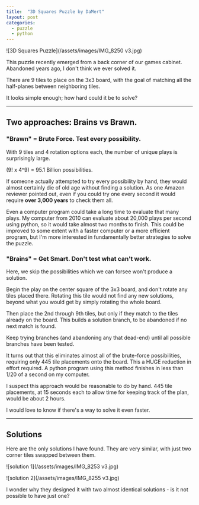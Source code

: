 ```yaml
---
title:  "3D Squares Puzzle by DaMert"
layout: post
categories:
  - puzzle
  - python
---
```


![3D Squares Puzzle](/assets/images/IMG_8250 v3.jpg)

This puzzle recently emerged from a back corner of our games cabinet.  Abandoned years ago, I don't think we ever solved it.

There are 9 tiles to place on the 3x3 board, with the goal of matching all the half-planes between neighboring tiles.

It looks simple enough; how hard could it be to solve?

---

## Two approaches: Brains vs Brawn.

### "Brawn" = Brute Force.  Test every possibility.

With 9 tiles and 4 rotation options each, the number of unique plays is surprisingly large.

(9! x 4^9) = 95.1 Billion possibilities.

If someone actually attempted to try every possibility by hand, they would almost certainly die of old age without finding a solution.  As one Amazon reviewer pointed out, even if you could try one every second it would require **over 3,000 years** to check them all.

Even a computer program could take a long time to evaluate that many plays.  My computer from 2010 can evaluate about 20,000 plays per second using python, so it would take almost two months to finish.  This could be improved to some extent with a faster computer or a more efficient program, but I'm more interested in fundamentally better strategies to solve the puzzle.

### "Brains" = Get Smart.  Don't test what can't work.
Here, we skip the possibilities which we can forsee won't produce a solution.

Begin the play on the center square of the 3x3 board, and don't rotate any tiles placed there.  Rotating this tile would not find any new solutions, beyond what you would get by simply rotating the whole board.

Then place the 2nd through 9th tiles, but only if they match to the tiles already on the board.  This builds a solution branch, to be abandoned if no next match is found.

Keep trying branches (and abandoning any that dead-end) until all possible branches have been tested.

It turns out that this eliminates almost all of the brute-force possibilities, requiring only 445 tile placements onto the board.  This a HUGE reduction in effort required.  A python program using this method finishes in less than 1/20 of a second on my computer.

I suspect this approach would be reasonable to do by hand.  445 tile placements, at 15 seconds each to allow time for keeping track of the plan, would be about 2 hours.

I would love to know if there's a way to solve it even faster.

---

## Solutions
Here are the only solutions I have found.  They are very similar, with just two corner tiles swapped between them.

![solution 1](/assets/images/IMG_8253 v3.jpg)

![solution 2](/assets/images/IMG_8255 v3.jpg)

I wonder why they designed it with two almost identical solutions - is it not possible to have just one?
